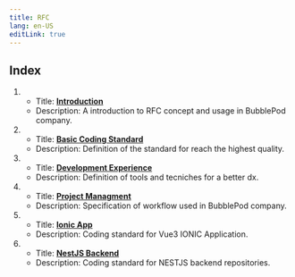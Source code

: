 ```yaml
---
title: RFC
lang: en-US
editLink: true
---
```


## Index

1.
    - Title: __[Introduction](./docs/01-introduction/)__
    - Description: A introduction to RFC concept and usage in BubblePod company.

2.
    - Title: __[Basic Coding Standard](./docs/02-basic-coding-standard)__
    - Description: Definition of the standard for reach the highest quality.

3.
    - Title: __[Development Experience](./docs/03-development-experience)__
    - Description: Definition of tools and tecniches for a better dx.

4.
    - Title: __[Project Managment](./docs/04-project-managment)__
    - Description: Specification of workflow used in BubblePod company.

5.
    - Title: __[Ionic App](./docs/05-ionic-app)__
    - Description: Coding standard for Vue3 IONIC Application.

6.
    - Title: __[NestJS Backend](./docs/06-nestjs-backend)__
    - Description: Coding standard for NESTJS backend repositories.

